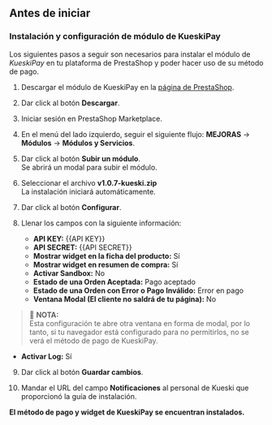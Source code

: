 ## Antes de iniciar

### Instalación y configuración de módulo de KueskiPay
Los siguientes pasos a seguir son necesarios para instalar el módulo de _KueskiPay_ en tu plataforma de PrestaShop y poder hacer uso de su método de pago. 

1. Descargar el módulo de KueskiPay en la [página de PrestaShop](https://addons.prestashop.com/es/pago-tarjeta-carteras-digitales/51986-kueski-pay-compra-a-plazos-y-sin-tarjeta.html). 

2. Dar click al botón **Descargar**.

3. Iniciar sesión en PrestaShop Marketplace. 

4. En el menú del lado izquierdo, seguir el siguiente flujo: **MEJORAS** -> **Módulos** -> **Módulos y Servicios**. 

5. Dar click al botón **Subir un módulo**. <br>
Se abrirá un modal para subir el módulo. 

6. Seleccionar el archivo **v1.0.7-kueski.zip** <br>
La instalación iniciará automáticamente. 

7. Dar click al botón **Configurar**.

8. Llenar los campos con la siguiente información:
   * **API KEY:** {{API KEY}} <br>
   * **API SECRET:** {{API SECRET}} <br>
   * **Mostrar widget en la ficha del producto:** Sí <br>
   * **Mostrar widget en resumen de compra:** Sí <br>
   * **Activar Sandbox:** No <br>
   * **Estado de una Orden Aceptada:** Pago aceptado <br>
   * **Estado de una Orden con Error o Pago Inválido:** Error en pago <br>
   * **Ventana Modal (El cliente no saldrá de tu página):** No <br>

> :page_facing_up: **NOTA:**  
> Esta configuración te abre otra ventana en forma de modal, por lo tanto, si tu navegador está configurado para no permitirlos, no se verá el método de pago de KueskiPay.

   * **Activar Log:** Sí

9. Dar click al botón **Guardar cambios**.

10. Mandar el URL del campo **Notificaciones** al personal de Kueski que proporcionó la guía de instalación. 

**El método de pago y widget de KueskiPay se encuentran instalados.**
